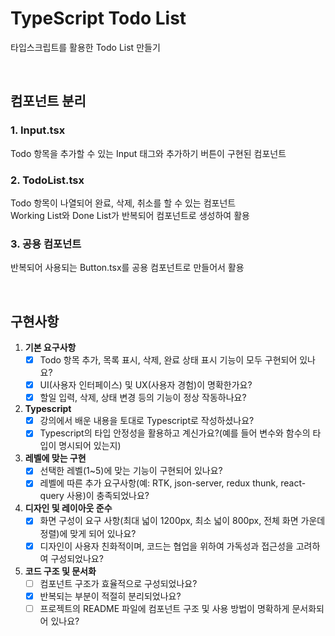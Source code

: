 # TypeScript Todo List

타입스크립트를 활용한 Todo List 만들기

<br>

## 컴포넌트 분리

### 1. Input.tsx

Todo 항목을 추가할 수 있는 Input 태그와 추가하기 버튼이 구현된 컴포넌트

### 2. TodoList.tsx

Todo 항목이 나열되어 완료, 삭제, 취소를 할 수 있는 컴포넌트<br>
Working List와 Done List가 반복되어 컴포넌트로 생성하여 활용

### 3. 공용 컴포넌트

반복되어 사용되는 Button.tsx를 공용 컴포넌트로 만들어서 활용

<br>

## 구현사항

1. **기본 요구사항**
   - [x] Todo 항목 추가, 목록 표시, 삭제, 완료 상태 표시 기능이 모두 구현되어 있나요?
   - [x] UI(사용자 인터페이스) 및 UX(사용자 경험)이 명확한가요?
   - [x] 할일 입력, 삭제, 상태 변경 등의 기능이 정상 작동하나요?
2. **Typescript**
   - [x] 강의에서 배운 내용을 토대로 Typescript로 작성하셨나요?
   - [x] Typescript의 타입 안정성을 활용하고 계신가요?(예를 들어 변수와 함수의 타입이 명시되어 있는지)
3. **레벨에 맞는 구현**
   - [x] 선택한 레벨(1~5)에 맞는 기능이 구현되어 있나요?
   - [x] 레벨에 따른 추가 요구사항(예: RTK, json-server, redux thunk, react-query 사용)이 충족되었나요?
4. **디자인 및 레이아웃 준수**
   - [x] 화면 구성이 요구 사항(최대 넓이 1200px, 최소 넓이 800px, 전체 화면 가운데 정렬)에 맞게 되어 있나요?
   - [x] 디자인이 사용자 친화적이며, 코드는 협업을 위하여 가독성과 접근성을 고려하여 구성되었나요?
5. **코드 구조 및 문서화**
   - [ ] 컴포넌트 구조가 효율적으로 구성되었나요?
   - [x] 반복되는 부분이 적절히 분리되었나요?
   - [ ] 프로젝트의 README 파일에 컴포넌트 구조 및 사용 방법이 명확하게 문서화되어 있나요?

